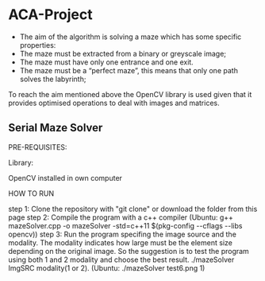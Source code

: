 # ACA-Project

 - The aim of the algorithm is solving a maze which has some specific properties:
 - The maze must be extracted from a binary or greyscale image;
 - The maze must have only one entrance and one exit.
 - The maze must be a “perfect maze”, this means that only one path solves the labyrinth;

To reach the aim mentioned above the OpenCV library is used given that it provides optimised operations to deal with images and matrices.


## Serial Maze Solver

 PRE-REQUISITES:

 Library:

 OpenCV installed in own computer

 HOW TO RUN

 step 1: Clone the repository with "git clone" or download the folder from this page
 step 2: Compile the program with a c++ compiler (Ubuntu: g++ mazeSolver.cpp -o mazeSolver -std=c++11 $(pkg-config --cflags --libs opencv))
 step 3: Run the program specifing the image source and the modality. The modality indicates how large must be the element size depending on the original image. So  the suggestion is to test the program using both 1 and 2 modality and choose the best result. ./mazeSolver ImgSRC modality(1 or 2). (Ubuntu: ./mazeSolver test6.png  1)
